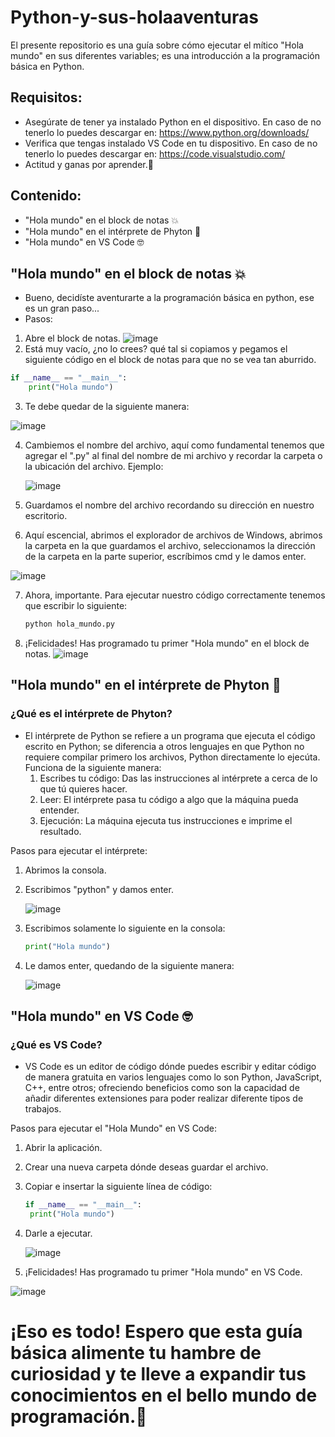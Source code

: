 # Python-y-sus-holaaventuras
El presente repositorio es una guía sobre cómo ejecutar el mítico "Hola mundo" en sus diferentes variables; es una introducción a la programación básica en Python.

## Requisitos:
- Asegúrate de tener ya instalado Python en el dispositivo. En caso de no tenerlo lo puedes descargar en: https://www.python.org/downloads/
- Verifica que tengas instalado VS Code en tu dispositivo. En caso de no tenerlo lo puedes descargar en: https://code.visualstudio.com/
- Actitud y ganas por aprender.🚀

## Contenido:
- "Hola mundo" en el block de notas 💥
- "Hola mundo" en el intérprete de Phyton 🤯
- "Hola mundo" en VS Code 🤓

## "Hola mundo" en el block de notas 💥
- Bueno, decidíste aventurarte a la programación básica en python, ese es un gran paso...
- Pasos:
1. Abre el block de notas.
   ![image](https://github.com/user-attachments/assets/8b52dc32-91d9-4ed8-a1c3-ecdd838b8398)
2. Está muy vacío, ¿no lo crees? qué tal si copiamos y pegamos el siguiente código  en el block de notas para que no se vea tan aburrido.

```python
if __name__ == "__main__":
    print("Hola mundo")
```
3. Te debe quedar de la siguiente manera:
 
  ![image](https://github.com/user-attachments/assets/0db1b2a1-44bb-42c0-9d45-d46668cceadc)
  
4. Cambiemos el nombre del archivo, aquí como fundamental tenemos que agregar el ".py" al final del nombre de mi archivo y recordar la carpeta o la ubicación del archivo. Ejemplo:

   ![image](https://github.com/user-attachments/assets/434c2f2c-d7e5-4ec3-a71e-ddd0b23d3b45)
   
5. Guardamos el nombre del archivo recordando su dirección en nuestro escritorio.
   
6. Aquí escencial, abrimos el explorador de archivos de Windows, abrimos la carpeta en la que guardamos el archivo, seleccionamos la dirección de la carpeta en la parte superior, escríbimos cmd y le damos enter.
   
![image](https://github.com/user-attachments/assets/91b04af7-1bbb-4c65-8b99-c96681e8a1cf)

7. Ahora, importante. Para ejecutar nuestro código correctamente tenemos que escribir lo siguiente:
   ```python
   python hola_mundo.py
   
8. ¡Felicidades! Has programado tu primer "Hola mundo" en el block de notas.
![image](https://github.com/user-attachments/assets/1bb2366b-955a-4791-88a5-e36f2fc29873)

## "Hola mundo" en el intérprete de Phyton 🤯

### ¿Qué es el intérprete de Phyton?
- El intérprete de Python se refiere a un programa que ejecuta el código escrito en Python; se diferencia a otros lenguajes en que Python no requiere compilar primero los archivos, Python directamente lo ejecúta. Funciona de la siguiente manera:
  1. Escribes tu código: Das las instrucciones al intérprete a cerca de lo que tú quieres hacer.
  2. Leer: El intérprete pasa tu código a algo que la máquina pueda entender.
  3. Ejecución: La máquina ejecuta tus instrucciones e imprime el resultado.
   
Pasos para ejecutar el intérprete:
  1. Abrimos la consola.
  2. Escribimos "python" y damos enter.
     
     ![image](https://github.com/user-attachments/assets/db4c879f-2daa-4949-abe9-b0a846f8a7c8)
     
  3. Escribimos solamente lo siguiente en la consola:
     ```python
     print("Hola mundo")
   4. Le damos enter, quedando de la siguiente manera:
      
      ![image](https://github.com/user-attachments/assets/257a6a31-4c69-4b41-a867-aaf68b22ab25)
      
## "Hola mundo" en VS Code 🤓

### ¿Qué es VS Code?
- VS Code es un editor de código dónde puedes escribir y editar código de manera gratuita en varios lenguajes como lo son Python, JavaScript, C++, entre otros; ofreciendo beneficios como son la capacidad de añadir diferentes extensiones para poder realizar diferente tipos de trabajos.

Pasos para ejecutar el "Hola Mundo" en VS Code:
1. Abrir la aplicación.
2. Crear una nueva carpeta dónde deseas guardar el archivo.
3. Copiar e insertar la siguiente línea de código:
   ```python
   if __name__ == "__main__":
    print("Hola mundo")
4. Darle a ejecutar.
   
   ![image](https://github.com/user-attachments/assets/6b0a1b94-5eaa-4d26-9167-272bcc73f9cb)

5.  ¡Felicidades! Has programado tu primer "Hola mundo" en VS Code.

   ![image](https://github.com/user-attachments/assets/1b77c033-fcce-49b5-aebd-797d60472234)

# ¡Eso es todo! Espero que esta guía básica alimente tu hambre de curiosidad y te lleve a expandir tus conocimientos en el bello mundo de programación.🌹
